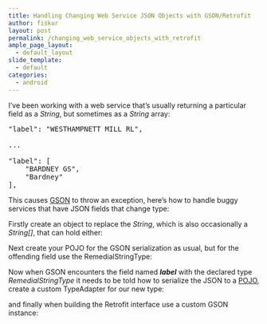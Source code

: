 ```yaml
---
title: Handling Changing Web Service JSON Objects with GSON/Retrofit
author: fiskur
layout: post
permalink: /changing_web_service_objects_with_retrofit
ample_page_layout:
  - default_layout
slide_template:
  - default
categories:
  - android
---
```

I&#8217;ve been working with a web service that&#8217;s usually returning a particular field as a *String*, but sometimes as a *String* array:

<pre>"label": "WESTHAMPNETT MILL RL",

...

"label": [
    "BARDNEY GS",
    "Bardney"
],</pre>

This causes <a href="https://github.com/google/gson" target="_blank">GSON</a> to throw an exception, here&#8217;s how to handle buggy services that have JSON fields that change type:

Firstly create an object to replace the *String*, which is also occasionally a *String[]*, that can hold either:

<script src="https://gist.github.com/fiskurgit/ba25bf281c58bc79773d.js"></script>

Next create your POJO for the GSON serialization as usual, but for the offending field use the RemedialStringType:

<script src="https://gist.github.com/fiskurgit/d2bf2ea52e77ae43022b.js"></script>

Now when GSON encounters the field named ***label*** with the declared type *RemedialStringType* it needs to be told how to serialize the JSON to a <a href="https://en.wikipedia.org/wiki/Plain_Old_Java_Object" target="_blank">POJO</a>, create a custom TypeAdapter for our new type:

<script src="https://gist.github.com/fiskurgit/db551ad8275d8ae3d492.js"></script>

and finally when building the Retrofit interface use a custom GSON instance:

<script src="https://gist.github.com/fiskurgit/44e27925579da7e0fdea.js"></script>